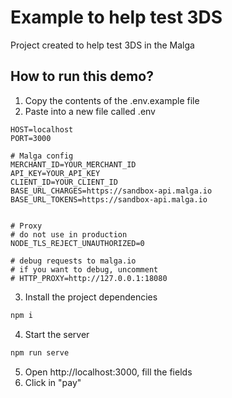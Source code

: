 # Example to help test 3DS

Project created to help test 3DS in the Malga

## How to run this demo?

1. Copy the contents of the .env.example file
2. Paste into a new file called .env

```
HOST=localhost
PORT=3000

# Malga config
MERCHANT_ID=YOUR_MERCHANT_ID
API_KEY=YOUR_API_KEY
CLIENT_ID=YOUR_CLIENT_ID
BASE_URL_CHARGES=https://sandbox-api.malga.io
BASE_URL_TOKENS=https://sandbox-api.malga.io


# Proxy
# do not use in production
NODE_TLS_REJECT_UNAUTHORIZED=0

# debug requests to malga.io
# if you want to debug, uncomment
# HTTP_PROXY=http://127.0.0.1:18080

```

3. Install the project dependencies

```sh
npm i
```

4. Start the server
```sh
npm run serve
```

5. Open http://localhost:3000, fill the fields
6. Click in "pay"
